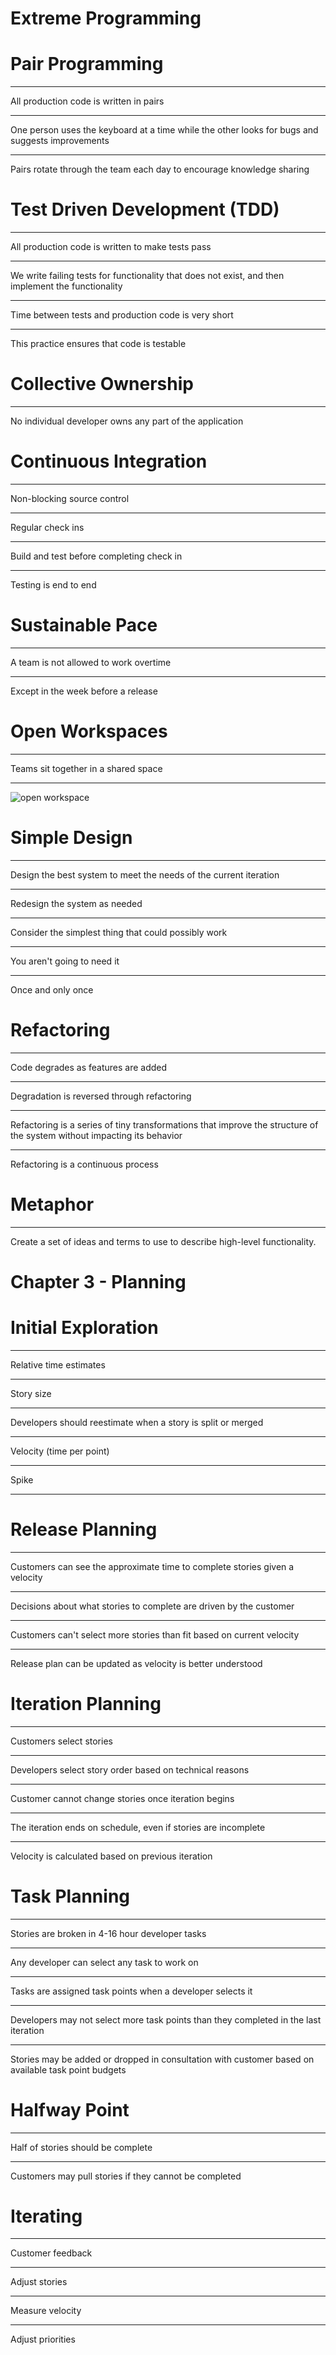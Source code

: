 Extreme Programming
===================

Pair Programming
================

---

All production code is written in pairs

---

One person uses the keyboard at a time while the other looks for bugs and suggests improvements

---

Pairs rotate through the team each day to encourage knowledge sharing

Test Driven Development (TDD)
=============================

---

All production code is written to make tests pass

---

We write failing tests for functionality that does not exist, and then implement the functionality

---

Time between tests and production code is very short

---

This practice ensures that code is testable

Collective Ownership
====================

---

No individual developer owns any part of the application

Continuous Integration
======================

---

Non-blocking source control

---

Regular check ins

---

Build and test before completing check in

---

Testing is end to end

Sustainable Pace
================

---

A team is not allowed to work overtime

---

Except in the week before a release

Open Workspaces
===============

---

Teams sit together in a shared space

---

![open workspace](https://upload.wikimedia.org/wikipedia/commons/thumb/c/c8/OpenPlanRedBalloon1.jpg/640px-OpenPlanRedBalloon1.jpg)

Simple Design
=============

---

Design the best system to meet the needs of the current iteration

---

Redesign the system as needed

---

Consider the simplest thing that could possibly work

---

You aren't going to need it

---

Once and only once

Refactoring
===========

---

Code degrades as features are added

---

Degradation is reversed through refactoring

---

Refactoring is a series of tiny transformations that improve the structure of the system without impacting its behavior

---

Refactoring is a continuous process

Metaphor
========

---

Create a set of ideas and terms to use to describe high-level functionality.

Chapter 3 - Planning
====================

Initial Exploration
===================

---

Relative time estimates

---

Story size

---

Developers should reestimate when a story is split or merged

---

Velocity (time per point)

---

Spike

---

Release Planning
================

---

Customers can see the approximate time to complete stories given a velocity

---

Decisions about what stories to complete are driven by the customer

---

Customers can't select more stories than fit based on current velocity

---

Release plan can be updated as velocity is better understood

Iteration Planning
==================

---

Customers select stories

---

Developers select story order based on technical reasons

---

Customer cannot change stories once iteration begins

---

The iteration ends on schedule, even if stories are incomplete

---

Velocity is calculated based on previous iteration

Task Planning
=============

---

Stories are broken in 4-16 hour developer tasks

---

Any developer can select any task to work on

---

Tasks are assigned task points when a developer selects it

---

Developers may not select more task points than they completed in the last iteration

---

Stories may be added or dropped in consultation with customer based on available task point budgets

Halfway Point
=============

---

Half of stories should be complete

---

Customers may pull stories if they cannot be completed

Iterating
=========

---

Customer feedback

---

Adjust stories

---

Measure velocity

---

Adjust priorities


